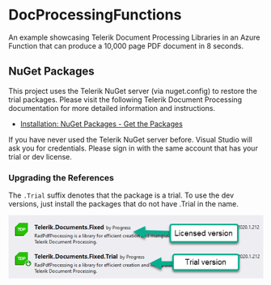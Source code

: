 # DocProcessingFunctions
An example showcasing Telerik Document Processing Libraries in an Azure Function that can produce a 10,000 page PDF document in 8 seconds.

## NuGet Packages

This project uses the Telerik NuGet server (via nuget.config) to restore the trial packages. Please visit the following Telerik Document Processing documentation for more detailed information and instructions.

* [Installation: NuGet Packages - Get the Packages](https://docs.telerik.com/devtools/document-processing/getting-started/Installation/nuget-packages#get-the-nuget-packages)

If you have never used the Telerik NuGet server before. Visual Studio will ask you for credentials. Please sign in with the same account that has your trial or dev license.

### Upgrading the References 

The `.Trial` suffix denotes that the package is a trial. To use the dev versions, just install the packages that do not have .Trial in the name.

![](.images/trial_vs_dev.png)